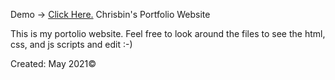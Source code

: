 Demo 	&#8594; <a href="https://chrisbin95.github.io/Portfolio/">Click Here.</a>
Chrisbin's Portfolio Website

This is my portolio website. Feel free to look around the files to see the html, css, and js scripts and edit :-)

Created: May 2021&copy;
